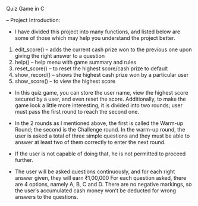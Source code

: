 Quiz Game in C

– Project Introduction:
- I have divided this project into many functions, and listed below are some of those which may help you understand the project better.

1. edit_score() – adds the current cash prize won to the previous one upon giving the right answer to a question
2. help() – help menu with game summary and rules
3. reset_score() – to reset the highest score/cash prize to default
4. show_record() – shows the highest cash prize won by a particular user
5. show_score() – to view the highest score

- In this quiz game, you can store the user name, view the highest score secured by a user, and even reset the score.
  Additionally, to make the game look a little more interesting, it is divided into two rounds; user must pass the first round to reach the second one.
- In the 2 rounds as I mentioned above, the first is called the Warm-up Round; the second is the Challenge round. In the warm-up round,
  the user is asked a total of three simple questions and they must be able to answer at least two of them correctly to enter the next round.
  
- If the user is not capable of doing that, he is not permitted to proceed further.

- The user will be asked questions continuously, and for each right answer given, they will earn ₹1,00,000 For each question asked,
  there are 4 options, namely A, B, C and D. There are no negative markings, so the user’s accumulated cash money won’t be deducted for wrong answers to the questions.

